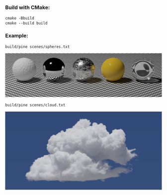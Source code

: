 ### Build with CMake:
```
cmake -Bbuild
cmake --build build
```

### Example:
```
build/pine scenes/spheres.txt
```
<img src="docs/teasers/spheres.png" width="600"/>

```
build/pine scenes/cloud.txt
```
<img src="docs/teasers/cloud.png" width="600"/>
